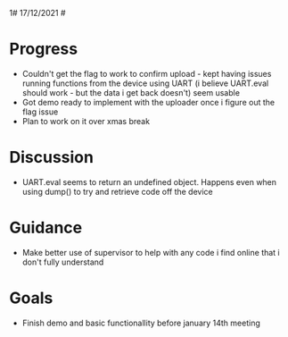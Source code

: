 1# 17/12/2021 #
# Progress
- Couldn't get the flag to work to confirm upload - kept having issues running functions from the device using UART (i believe UART.eval should work - but the data i get back doesn't) seem usable
- Got demo ready to implement with the uploader once i figure out the flag issue
- Plan to work on it over xmas break
# Discussion
- UART.eval seems to return an undefined object. Happens even when using dump() to try and retrieve code off the device
# Guidance #
- Make better use of supervisor to help with any code i find online that i don't fully understand
# Goals #
- Finish demo and basic functionallity before january 14th meeting

